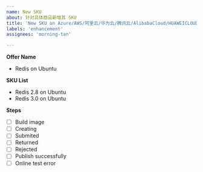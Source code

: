 ```yaml
---
name: New SKU
about: 针对具体商品新增其 SKU
title: 'New SKU on Azure/AWS/阿里云/华为云/腾讯云/AlibabaCloud/HUAWEICLOUD'
labels: 'enhancement'
assignees: 'morning-tan'

---
```



**Offer Name**

- Redis on Ubuntu

**SKU List**

- Redis 2.8 on Ubuntu
- Redis 3.0 on Ubuntu

**Steps**

- [ ] Build image
- [ ] Creating
- [ ] Submited
- [ ] Returned
- [ ] Rejected
- [ ] Publish successfully
- [ ] Online test error
